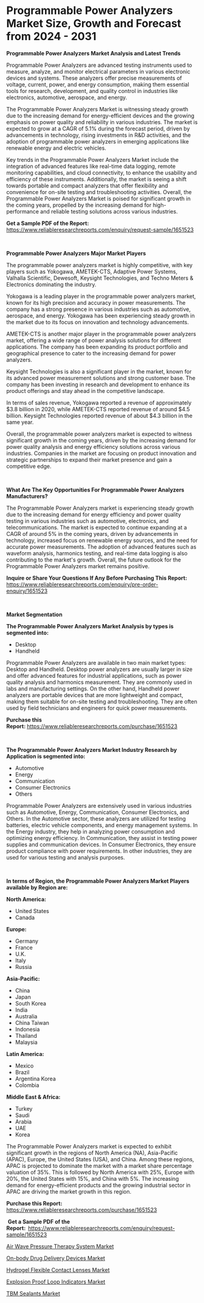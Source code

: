 <p><h1>Programmable Power Analyzers Market Size, Growth and Forecast from 2024 - 2031</h1></p><p><strong>Programmable Power Analyzers Market Analysis and Latest Trends</strong></p>
<p><p>Programmable Power Analyzers are advanced testing instruments used to measure, analyze, and monitor electrical parameters in various electronic devices and systems. These analyzers offer precise measurements of voltage, current, power, and energy consumption, making them essential tools for research, development, and quality control in industries like electronics, automotive, aerospace, and energy.</p><p>The Programmable Power Analyzers Market is witnessing steady growth due to the increasing demand for energy-efficient devices and the growing emphasis on power quality and reliability in various industries. The market is expected to grow at a CAGR of 5.1% during the forecast period, driven by advancements in technology, rising investments in R&D activities, and the adoption of programmable power analyzers in emerging applications like renewable energy and electric vehicles.</p><p>Key trends in the Programmable Power Analyzers Market include the integration of advanced features like real-time data logging, remote monitoring capabilities, and cloud connectivity, to enhance the usability and efficiency of these instruments. Additionally, the market is seeing a shift towards portable and compact analyzers that offer flexibility and convenience for on-site testing and troubleshooting activities. Overall, the Programmable Power Analyzers Market is poised for significant growth in the coming years, propelled by the increasing demand for high-performance and reliable testing solutions across various industries.</p></p>
<p><strong>Get a Sample PDF of the Report:&nbsp;</strong> <a href="https://www.reliableresearchreports.com/enquiry/request-sample/1651523">https://www.reliableresearchreports.com/enquiry/request-sample/1651523</a></p>
<p>&nbsp;</p>
<p><strong>Programmable Power Analyzers Major Market Players</strong></p>
<p><p>The programmable power analyzers market is highly competitive, with key players such as Yokogawa, AMETEK-CTS, Adaptive Power Systems, Valhalla Scientific, Dewesoft, Keysight Technologies, and Techno Meters & Electronics dominating the industry.</p><p>Yokogawa is a leading player in the programmable power analyzers market, known for its high precision and accuracy in power measurements. The company has a strong presence in various industries such as automotive, aerospace, and energy. Yokogawa has been experiencing steady growth in the market due to its focus on innovation and technology advancements.</p><p>AMETEK-CTS is another major player in the programmable power analyzers market, offering a wide range of power analysis solutions for different applications. The company has been expanding its product portfolio and geographical presence to cater to the increasing demand for power analyzers.</p><p>Keysight Technologies is also a significant player in the market, known for its advanced power measurement solutions and strong customer base. The company has been investing in research and development to enhance its product offerings and stay ahead in the competitive landscape.</p><p>In terms of sales revenue, Yokogawa reported a revenue of approximately $3.8 billion in 2020, while AMETEK-CTS reported revenue of around $4.5 billion. Keysight Technologies reported revenue of about $4.3 billion in the same year.</p><p>Overall, the programmable power analyzers market is expected to witness significant growth in the coming years, driven by the increasing demand for power quality analysis and energy efficiency solutions across various industries. Companies in the market are focusing on product innovation and strategic partnerships to expand their market presence and gain a competitive edge.</p></p>
<p>&nbsp;</p>
<p><strong>What Are The Key Opportunities For Programmable Power Analyzers Manufacturers?</strong></p>
<p><p>The Programmable Power Analyzers market is experiencing steady growth due to the increasing demand for energy efficiency and power quality testing in various industries such as automotive, electronics, and telecommunications. The market is expected to continue expanding at a CAGR of around 5% in the coming years, driven by advancements in technology, increased focus on renewable energy sources, and the need for accurate power measurements. The adoption of advanced features such as waveform analysis, harmonics testing, and real-time data logging is also contributing to the market's growth. Overall, the future outlook for the Programmable Power Analyzers market remains positive.</p></p>
<p><strong>Inquire or Share Your Questions If Any Before Purchasing This Report:</strong> <a href="https://www.reliableresearchreports.com/enquiry/pre-order-enquiry/1651523">https://www.reliableresearchreports.com/enquiry/pre-order-enquiry/1651523</a></p>
<p>&nbsp;</p>
<p><strong>Market Segmentation</strong></p>
<p><strong>The Programmable Power Analyzers Market Analysis by types is segmented into:</strong></p>
<p><ul><li>Desktop</li><li>Handheld</li></ul></p>
<p><p>Programmable Power Analyzers are available in two main market types: Desktop and Handheld. Desktop power analyzers are usually larger in size and offer advanced features for industrial applications, such as power quality analysis and harmonics measurement. They are commonly used in labs and manufacturing settings. On the other hand, Handheld power analyzers are portable devices that are more lightweight and compact, making them suitable for on-site testing and troubleshooting. They are often used by field technicians and engineers for quick power measurements.</p></p>
<p><strong>Purchase this Report:&nbsp;</strong><a href="https://www.reliableresearchreports.com/purchase/1651523">https://www.reliableresearchreports.com/purchase/1651523</a></p>
<p>&nbsp;</p>
<p><strong>The Programmable Power Analyzers Market Industry Research by Application is segmented into:</strong></p>
<p><ul><li>Automotive</li><li>Energy</li><li>Communication</li><li>Consumer Electronics</li><li>Others</li></ul></p>
<p><p>Programmable Power Analyzers are extensively used in various industries such as Automotive, Energy, Communication, Consumer Electronics, and Others. In the Automotive sector, these analyzers are utilized for testing batteries, electric vehicle components, and energy management systems. In the Energy industry, they help in analyzing power consumption and optimizing energy efficiency. In Communication, they assist in testing power supplies and communication devices. In Consumer Electronics, they ensure product compliance with power requirements. In other industries, they are used for various testing and analysis purposes.</p></p>
<p>&nbsp;</p>
<p><strong>In terms of Region, the Programmable Power Analyzers Market Players available by Region are:</strong></p>
<p>
    <p> <strong> North America: </strong>
        <ul>
            <li>United States</li>
            <li>Canada</li>
        </ul>
        </p> 
    <p> <strong> Europe: </strong>
        <ul>
            <li>Germany</li>
            <li>France</li>
            <li>U.K.</li>
            <li>Italy</li>
            <li>Russia</li>
        </ul>
        </p> 
    <p> <strong> Asia-Pacific: </strong>
        <ul>
            <li>China</li>
            <li>Japan</li>
            <li>South Korea</li>
            <li>India</li>
            <li>Australia</li>
            <li>China Taiwan</li>
            <li>Indonesia</li>
            <li>Thailand</li>
            <li>Malaysia</li>
        </ul>
        </p> 
    <p> <strong> Latin America: </strong>
        <ul>
            <li>Mexico</li>
            <li>Brazil</li>
            <li>Argentina Korea</li>
            <li>Colombia</li>
        </ul>
        </p> 
    <p> <strong> Middle East & Africa: </strong>
        <ul>
            <li>Turkey</li>
            <li>Saudi</li>
            <li>Arabia</li>
            <li>UAE</li>
            <li>Korea</li>
        </ul>
    </p>
    </p>
<p><p>The Programmable Power Analyzers market is expected to exhibit significant growth in the regions of North America (NA), Asia-Pacific (APAC), Europe, the United States (USA), and China. Among these regions, APAC is projected to dominate the market with a market share percentage valuation of 35%. This is followed by North America with 25%, Europe with 20%, the United States with 15%, and China with 5%. The increasing demand for energy-efficient products and the growing industrial sector in APAC are driving the market growth in this region.</p></p>
<p><strong>Purchase this Report: </strong><a href="https://www.reliableresearchreports.com/purchase/1651523">https://www.reliableresearchreports.com/purchase/1651523</a></p>
<p>&nbsp;<strong>Get a Sample PDF of the Report:&nbsp;&nbsp;</strong><a href="https://www.reliableresearchreports.com/enquiry/request-sample/1651523">https://www.reliableresearchreports.com/enquiry/request-sample/1651523</a></p>
<p><strong></strong></p>
<p><p><a href="https://medium.com/@kcekkboop72786/air-wave-pressure-therapy-system-market-furnishes-information-on-market-share-market-trends-and-b8de2bb382f2">Air Wave Pressure Therapy System Market</a></p><p><a href="https://medium.com/@kcekkboop72786/on-body-drug-delivery-devices-market-share-evolution-and-market-growth-trends-2024-2031-c0af55bb900a">On-body Drug Delivery Devices Market</a></p><p><a href="https://medium.com/@kcekkboop72786/hydrogel-flexible-contact-lenses-nbsp-market-focuses-on-market-share-size-and-projected-forecast-8c0106994d2c">Hydrogel Flexible Contact Lenses Market</a></p><p><a href="https://github.com/suaretopek9/Market-Research-Report-List-1/blob/main/explosion-proof-loop-indicators-market.md">Explosion Proof Loop Indicators Market</a></p><p><a href="https://github.com/mharielmesa/Market-Research-Report-List-1/blob/main/tbm-sealants-market.md">TBM Sealants Market</a></p></p>